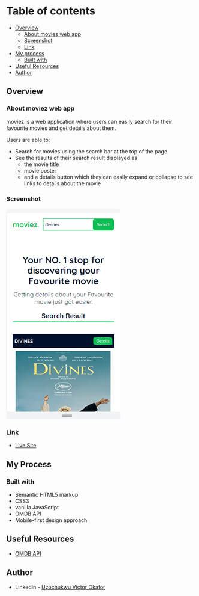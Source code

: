 # Table of contents

- [Overview](#overview)
  - [About movies web app](#about-moviez-web-app)
  - [Screenshot](#screenshot)
  - [Link](#link)
- [My process](#my-process)
  - [Built with](#built-with)
- [Useful Resources](#useful-resources)
- [Author](#author)

## Overview 

### About moviez web app

moviez is a web application where users can easily search for their favourite movies and get details about them.

Users are able to:

- Search for movies using the search bar at the top of the page
- See the results of their search result displayed as
    - the movie title
    - movie poster
    - and a details button which they can easily expand or collapse to see links to details about the movie

### Screenshot

![](./screenshot.jpg)

### Link

- [Live Site]()

## My Process

### Built with

- Semantic HTML5 markup
- CSS3
- vanilla JavaScript
- OMDB API
- Mobile-first design approach

## Useful Resources

- [OMDB API](http://www.omdbapi.com/)

## Author 

- LinkedIn - [Uzochukwu Victor Okafor](https://www.linkedin.com/in/uzochukwuokafor/)

